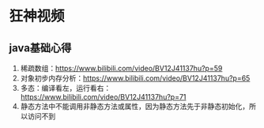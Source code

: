 # 狂神视频 #

## java基础心得 ##
1. 稀疏数组：https://www.bilibili.com/video/BV12J41137hu?p=59
2. 对象初步内存分析：https://www.bilibili.com/video/BV12J41137hu?p=65
3. 多态：编译看左，运行看右：https://www.bilibili.com/video/BV12J41137hu?p=71 
4. 静态方法中不能调用非静态方法或属性，因为静态方法先于非静态初始化，所以访问不到